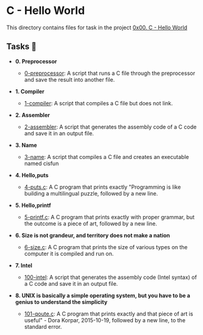 # C - Hello World

This directory contains files for task in the project [0x00. C - Hello World](https://github.com/AtangfMokamogo/alx-low_level_programming/tree/main/0x00-hello_world)

## Tasks :page_with_curl:

* **0. Preprocessor**
  * [0-preprocessor](https://github.com/AtangfMokamogo/alx-low_level_programming/blob/main/0x00-hello_world/0-preprocessor): A script that runs a C file through the preprocessor and save the result into another file.

* **1. Compiler**
  * [1-compiler](https://github.com/AtangfMokamogo/alx-low_level_programming/blob/main/0x00-hello_world/1-compiler): A script that compiles a C file but does not link.
* **2. Assembler**
  * [2-assembler](https://github.com/AtangfMokamogo/alx-low_level_programming/blob/main/0x00-hello_world/2-assembler): A script that generates the assembly code of a C code and save it in an output file.
  
* **3. Name**
  * [3-name](https://github.com/AtangfMokamogo/alx-low_level_programming/blob/main/0x00-hello_world/3-name): A script that compiles a C file and creates an executable named cisfun
  
* **4. Hello,puts**
  * [4-puts.c](https://github.com/AtangfMokamogo/alx-low_level_programming/blob/main/0x00-hello_world/4-puts.c): A C program that prints exactly "Programming is like building a multilingual puzzle, followed by a new line.
  
 * **5. Hello,printf**
   * [5-printf.c](https://github.com/AtangfMokamogo/alx-low_level_programming/blob/main/0x00-hello_world/5-printf.c): A C program that prints exactly with proper grammar, but the outcome is a piece of art, followed by a new line.
    
 * **6. Size is not grandeur, and territory does not make a nation**
   * [6-size.c](https://github.com/AtangfMokamogo/alx-low_level_programming/blob/main/0x00-hello_world/6-size.c): A C program that prints the size of various types on the computer it is compiled and run on.
   
* **7. Intel**
  * [100-intel](https://github.com/AtangfMokamogo/alx-low_level_programming/blob/main/0x00-hello_world/100-intel): A script that generates the assembly code (Intel syntax) of a C code and save it in an output file.
  
* **8. UNIX is basically a simple operating system, but you have to be a genius to understand the simplicity**
  * [101-qoute.c](https://github.com/AtangfMokamogo/alx-low_level_programming/blob/main/0x00-hello_world/101-qoute.c): A C program that prints exactly and that piece of art is useful" - Dora Korpar, 2015-10-19, followed by a new line, to the standard error.
  
